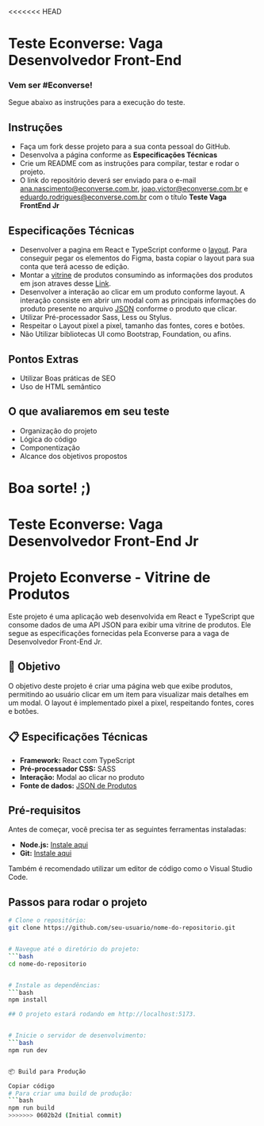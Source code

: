 <<<<<<< HEAD
# Teste Econverse: Vaga Desenvolvedor Front-End

### Vem ser #Econverse!

Segue abaixo as instruções para a execução do teste.

## Instruções
- Faça um fork desse projeto para a sua conta pessoal do GitHub.
- Desenvolva a página conforme as **Especificações Técnicas** 
- Crie um README com as instruções para compilar, testar e rodar o projeto.
- O link do repositório deverá ser enviado para o e-mail ana.nascimento@econverse.com.br, joao.victor@econverse.com.br e eduardo.rodrigues@econverse.com.br com o título **Teste Vaga FrontEnd Jr**

## Especificações Técnicas
- Desenvolver a pagina em React e TypeScript conforme o [layout](https://www.figma.com/file/rWnzPeoxgynuNPsJjV0VmV/Teste-Front-End-Jr?node-id=0%3A1). Para conseguir pegar os elementos do Figma, basta copiar o layout para sua conta que terá acesso de edição.
- Montar a [vitrine](https://app.econverse.com.br/teste-front-end/junior/tecnologia/layout/vitrine-produtos.png) de produtos consumindo as informações dos produtos em json atraves desse [Link](https://app.econverse.com.br/teste-front-end/junior/tecnologia/lista-produtos/produtos.json).
- Desenvolver a interação ao clicar em um produto conforme layout. A interação consiste em abrir um modal com as principais informações do produto presente no arquivo [JSON](https://app.econverse.com.br/teste-front-end/junior/tecnologia/lista-produtos/produtos.json) conforme o produto que clicar.
- Utilizar Pré-processador Sass, Less ou Stylus.
- Respeitar o Layout pixel a pixel, tamanho das fontes, cores e botões.
- Não Utilizar bibliotecas UI como Bootstrap, Foundation, ou afins.

## Pontos Extras
- Utilizar Boas práticas de SEO
- Uso de HTML semântico

## O que avaliaremos em seu teste
- Organização do projeto
- Lógica do código
- Componentização
- Alcance dos objetivos propostos

**Boa sorte! ;)**
=======
# Teste Econverse: Vaga Desenvolvedor Front-End Jr

# Projeto Econverse - Vitrine de Produtos

Este projeto é uma aplicação web desenvolvida em React e TypeScript que consome dados de uma API JSON para exibir uma vitrine de produtos. Ele segue as especificações fornecidas pela Econverse para a vaga de Desenvolvedor Front-End Jr.

## 🎯 Objetivo

O objetivo deste projeto é criar uma página web que exibe produtos, permitindo ao usuário clicar em um item para visualizar mais detalhes em um modal. O layout é implementado pixel a pixel, respeitando fontes, cores e botões.

## 📋 Especificações Técnicas

- **Framework:** React com TypeScript
- **Pré-processador CSS:** SASS
- **Interação:** Modal ao clicar no produto
- **Fonte de dados:** [JSON de Produtos](https://app.econverse.com.br/teste-front-end/junior/tecnologia/lista-produtos/produtos.json)

## Pré-requisitos

Antes de começar, você precisa ter as seguintes ferramentas instaladas:

- **Node.js:** [Instale aqui](https://nodejs.org/)
- **Git:** [Instale aqui](https://git-scm.com/)

Também é recomendado utilizar um editor de código como o Visual Studio Code.

## Passos para rodar o projeto

```bash
# Clone o repositório:
git clone https://github.com/seu-usuario/nome-do-repositorio.git


# Navegue até o diretório do projeto:
```bash
cd nome-do-repositorio


# Instale as dependências:
```bash
npm install

## O projeto estará rodando em http://localhost:5173.


# Inicie o servidor de desenvolvimento:
```bash
npm run dev


📦 Build para Produção

Copiar código
# Para criar uma build de produção:
```bash
npm run build
>>>>>>> 0602b2d (Initial commit)

